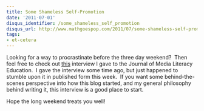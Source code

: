 ```yaml
---
title: Some Shameless Self-Promotion
date: '2011-07-01'
disqus_identifier: /some_shameless_self_promotion
disqus_url: http://www.mathgoespop.com/2011/07/some-shameless-self-promotion.html
tags:
- et-cetera
---
```

Looking for a way to procrastinate before the three day weekend?  Then feel free to check out <a href="http://jmle.org/blog/?p=274">this</a> interview I gave to the Journal of Media Literacy Education.  I gave the interview some time ago, but just happened to stumble upon it in published form this week.  If you want some behind-the-scenes perspective into how this blog started, and my general philosophy behind writing it, this interview is a good place to start.

Hope the long weekend treats you well!
